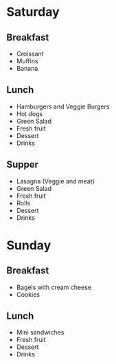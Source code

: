 # Saturday

## Breakfast
* Croissant
* Muffins
* Banana

## Lunch
* Hamburgers and Veggie Burgers
* Hot dogs
* Green Salad
* Fresh fruit
* Dessert 
* Drinks

## Supper
* Lasagna (Veggie and meat)
* Green Salad
* Fresh fruit
* Rolls
* Dessert
* Drinks

# Sunday 

## Breakfast
* Bagels with cream cheese
* Cookies

## Lunch
* Mini sandwiches
* Fresh fruit
* Dessert
* Drinks
